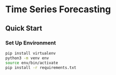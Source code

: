 # Time Series Forecasting

## Quick Start

### Set Up Environment
```sh
pip install virtualenv
python3 -m venv env
source env/bin/activate
pip install -r requirements.txt
```
